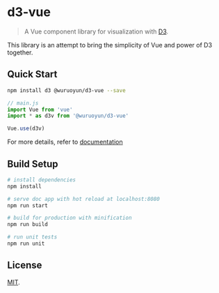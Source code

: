 # d3-vue

> A Vue component library for visualization with [D3](https://d3js.org/).

This library is an attempt to bring the simplicity of Vue and power of D3 together.

## Quick Start

```bash
npm install d3 @wuruoyun/d3-vue --save
```

```javascript
// main.js
import Vue from 'vue'
import * as d3v from '@wuruoyun/d3-vue'

Vue.use(d3v)
```

For more details, refer to [documentation](https://wuruoyun.github.io/d3-vue/)

## Build Setup

```bash
# install dependencies
npm install

# serve doc app with hot reload at localhost:8080
npm run start

# build for production with minification
npm run build

# run unit tests
npm run unit
```

## License

[MIT](LICENSE).
